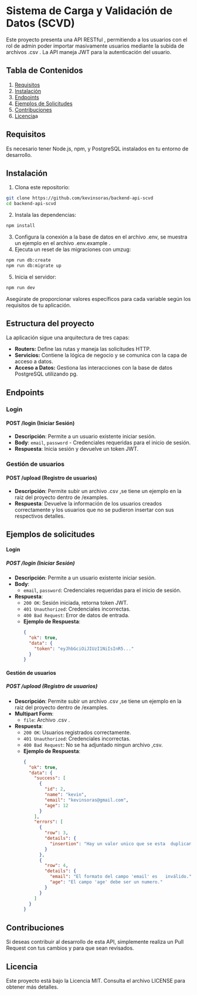 # Sistema de Carga y Validación de Datos (SCVD)

Este proyecto presenta una API RESTful , permitiendo a los usuarios con el rol de admin poder importar masivamente usuarios mediante la subida de archivos .csv . La API maneja JWT para la autenticación del usuario.

## Tabla de Contenidos

1. [Requisitos](#requisitos)
2. [Instalación](#instalación)
3. [Endpoints](#endpoints)
4. [Ejemplos de Solicitudes](#ejemplos-de-solicitudes)
5. [Contribuciones](#contribuciones)
6. [Licencia](#licencia)a

## Requisitos

Es necesario tener Node.js, npm, y PostgreSQL instalados en tu entorno de desarrollo.

## Instalación

1. Clona este repositorio:

```bash
git clone https://github.com/kevinsoras/backend-api-scvd
cd backend-api-scvd
```

2. Instala las dependencias:

```bash
npm install
```

3. Configura la conexión a la base de datos en el archivo .env, se muestra un ejemplo en el archivo .env.example .
4. Ejecuta un reset de las migraciones con umzug:

```bash
npm run db:create
npm run db:migrate up
```

5. Inicia el servidor:

```bash
npm run dev
```

Asegúrate de proporcionar valores específicos para cada variable según los requisitos de tu aplicación.

## Estructura del proyecto

La aplicación sigue una arquitectura de tres capas:

- **Routers:** Define las rutas y maneja las solicitudes HTTP.
- **Servicios:** Contiene la lógica de negocio y se comunica con la capa de acceso a datos.
- **Acceso a Datos:** Gestiona las interacciones con la base de datos PostgreSQL utilizando pg.

## Endpoints

### Login

#### POST /login (Iniciar Sesión)

- **Descripción**: Permite a un usuario existente iniciar sesión.
- **Body**: `email`, `password` - Credenciales requeridas para el inicio de sesión.
- **Respuesta**: Inicia sesión y devuelve un token JWT.

### Gestión de usuarios

#### POST /upload (Registro de usuarios)

- **Descripción**: Permite subir un archivo .csv ,se tiene un ejemplo en la raiz del proyecto dentro de /examples.
- **Respuesta**: Devuelve la información de los usuarios creados correctamente y los usuarios que no se pudieron insertar con sus respectivos detalles.

## Ejemplos de solicitudes

#### Login

##### POST /login (Iniciar Sesión)

- **Descripción**: Permite a un usuario existente iniciar sesión.
- **Body**:
  - `email`, `password`: Credenciales requeridas para el inicio de sesión.
- **Respuesta**:
  - `200 OK`: Sesión iniciada, retorna token JWT.
  - `401 Unauthorized`: Credenciales incorrectas.
  - `400 Bad Request`: Error de datos de entrada.
  - **Ejemplo de Respuesta**:
    ```json
    {
      "ok": true,
      "data": {
        "token": "eyJhbGciOiJIUzI1NiIsInR5..."
      }
    }
    ```

#### Gestión de usuarios

##### POST /upload (Registro de usuarios)

- **Descripción**: Permite subir un archivo .csv ,se tiene un ejemplo en la raiz del proyecto dentro de /examples.
- **Multipart Form**:
  - `file`: Archivo .csv .
- **Respuesta**:
  - `200 OK`: Usuarios registrados correctamente.
  - `401 Unauthorized`: Credenciales incorrectas.
  - `400 Bad Request`: No se ha adjuntado ningun archivo ,csv.
  - **Ejemplo de Respuesta**:
    ```json
    {
      "ok": true,
      "data": {
        "success": [
          {
            "id": 2,
            "name": "kevin",
            "email": "kevinsoras@gmail.com",
            "age": 12
          }
        ],
        "errors": [
          {
            "row": 3,
            "details": {
              "insertion": "Hay un valor unico que se esta  duplicando."
            }
          },
          {
            "row": 4,
            "details": {
              "email": "El formato del campo 'email' es   inválido.",
              "age": "El campo 'age' debe ser un numero."
            }
          }
        ]
      }
    }
    ```

## Contribuciones

Si deseas contribuir al desarrollo de esta API, simplemente realiza un Pull Request con tus cambios y para que sean revisados.

## Licencia

Este proyecto está bajo la Licencia MIT. Consulta el archivo LICENSE para obtener más detalles.
